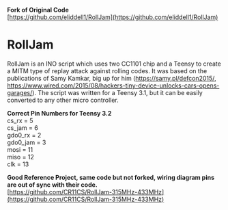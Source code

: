 **Fork of Original Code**  
[https://github.com/eliddell1/RollJam](https://github.com/eliddell1/RollJam)

# RollJam
RollJam is an INO script which uses two CC1101 chip and a Teensy to create a MITM type of replay attack against rolling codes. 
It was based on the publications of Samy Kamkar, big up for him (https://samy.pl/defcon2015/, https://www.wired.com/2015/08/hackers-tiny-device-unlocks-cars-opens-garages/). 
The script was written for a Teensy 3.1, but it can be easily converted to any other micro controller.

**Correct Pin Numbers for Teensy 3.2**  
cs_rx = 5  
cs_jam = 6  
gdo0_rx = 2  
gdo0_jam = 3  
mosi = 11  
miso = 12  
clk = 13  

**Good Reference Project, same code but not forked, wiring diagram pins are out of sync with their code.**  
[https://github.com/CR11CS/RollJam-315MHz-433MHz](https://github.com/CR11CS/RollJam-315MHz-433MHz)
